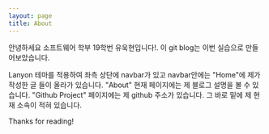```yaml
---
layout: page
title: About
---
```


<p class="message">
 안녕하세요 소프트웨어 학부 19학번 유욱현입니다!. 이 git blog는 이번 실습으로 만들어보았습니다.
</p>
Lanyon 테마를 적용하여 좌측 상단에 navbar가 있고 navbar안에는
"Home"에 제가 작성한 글 들이 올라가 있습니다.
"About" 현재 페이지에는 제 블로그 설명을 볼 수 있습니다.
"Github Project" 페이지에는 제 github 주소가 있습니다.
그 바로 밑에 제 현재 소속이 적혀 있습니다.


Thanks for reading!
